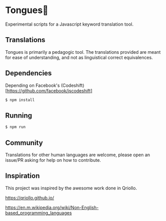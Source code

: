 # Tongues👅
Experimental scripts for a Javascript keyword translation tool.

## Translations
Tongues is primarily a pedagogic tool. The translations provided are meant for ease of understanding, and not as linguistical correct equivalences.

## Dependencies
Depending on Facebook's (Codeshift)[https://github.com/facebook/jscodeshift]
```bash
$ npm install
```

## Running
```bash
$ npm run
```

## Community
Translations for other human languages are welcome, please open an issue/PR asking for help on how to contribute.

## Inspiration
This project was inspired by the awesome work done in Qriollo.

https://qriollo.github.io/

https://en.m.wikipedia.org/wiki/Non-English-based_programming_languages


